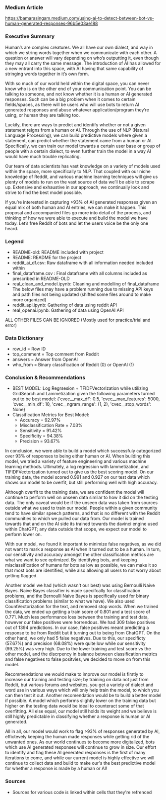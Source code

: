 ### Medium Article
https://bamarasingam.medium.com/using-ai-to-detect-between-bot-vs-human-generated-responses-96b5e03ae188

### Executive Summary
Human’s are complex creatures. We all have our own dialect, and way in which we string words together when we communicate with each other. A question or answer will vary depending on who’s outputting it, even though they may all carry the same message. The introduction of AI has allowed for a new entrant into this space, with AI having that same capability of stringing words together in it’s own form. 

With so much of our world held within the digital space, you can never know who is on the other end of your communication point. You can be talking to someone, and not know whether it is a human or AI generated responses. Such can be a big problem when it comes to certain fields/spaces, as there will be users who will use bots to return AI generated responses and abuse whatever application/program they’re using, or human they are talking too. 

Luckily, there are ways to predict and identify whether or not a given statement reigns from a human or AI. Through the use of NLP (Natural Language Processing), we can build predictive models where given a statement, can predict whether the statement came from a human or AI. Specifically, we can train our model towards a certain user base or group of people with a certain dialect, to even further train the model in a way AI would have much trouble replicating. 

Our team of data scientists has vast knowledge on a variety of models used within the space, more specifically to NLP. That coupled with our niche knowledge of Reddit, and various machine learning techniques will give us plenty of models to run on the vast source of data we’ll be able to scrape up. Extensive and exhaustive in our approach, we continually look and strive to find the best model possible. 

If you’re interested in capturing >93% of AI generated responses given an equal mix of both human and AI entries, we can make it happen. This proposal and accompanied files go more into detail of the process, and thinking of how we were able to execute and build the model we have today. Let’s free Reddit of bots and let the users voice be the only one heard. 

### Legend
- README-old: README included with project
- README: README for the project
- reddit_ai_df.csv: Raw dataframe with all information needed included within
- final_dataframe.csv : Final dataframe with all columns included as prescribed in README-OLD
- real_clean_and_model.ipynb: Cleaning and modelling of final_dataframe
The below files may have a problem running due to missing API keys and path files not being updated (shifted some files around to make more organized)
- reddit_api.ipynb: Gathering of data using reddit API
- real_openai.ipynb: Gathering of data using OpenAI API

ALL OTHER FILES CAN BE IGNORED (Mostly used for practice/trial and error)

### Data Dictionary
- row_id = Row ID
- top_comment = Top comment from Reddit
- answers = Answer from OpenAI
- who_from = Binary classification of Reddit (0) or OpenAI (1)

### Conclusion & Recommendations
- BEST MODEL: Log Regrsesion + TFIDFVectorization while utilizing GridSearch and Lammetization given the following parameters turned out to be best model:
    {'cvec__max_df': 0.5,
     'cvec__max_features': 5000,
     'cvec__min_df': 10,
     'cvec__ngram_range': (1, 2),
     'cvec__stop_words': None}
- Classification Metrics for Best Model:
    - Accuracy = 92.97%
    - Misclassification Rate =	  7.03%
    - Sensitivity = 		91.42%
    - Specificity = 		94.38%
    - Precision = 		93.67%


In conclusion, we were able to build a model which successfuly categorized over 93% of responses to being either human or AI. When building this model, we tried a variety of feature engineering and various machine learning methods. Ultimately, a log regression with lammetization, and TIFIDFVectorization turned out to give us the best scoring model. On our training data, the model scored 0.991 and 0.927 on our test data which shows our model to be overfit, but still performing well with high accuracy. 

Although overfit to the training data, we are confident the model will continue to perform well on unseen data similar to how it did on the testing data. The only caveat would be if the unseen data was taken from sources outside what we used to train our model. People within a given community tend to have similar speech patterns, and that is no different with the Reddit communities to which we pulled our data from. Our model is trained towards that and on the AI side its trained towards the davinci engine used within ChatGPT; any data outside that scope, we expect our model to perform lower on.

With our model, we found it important to minimize false negatives, as we did not want to mark a response as AI when it turned out to be a human. In turn, our sensitivity and accuracy amongst the other classification metrics are what we want to see optimized. By identifying bots, and keeping misclassification of humans for bots as low as possible, we can make it so that most bots are identified, while also allowing all users to not worry about getting flagged. 

Another model we had (which wasn't our best) was using Bernoulli Naive Bayes. Naive Bayes classifier is made specifcally for classification problems, and the Bernoulli Naive Bayes is specifically used for binary classification problems (similar to what we have). We also used CountVectorization for the text, and removed stop words. When we trained the data, we ended up getting a train score of 0.801 and a test score of 0.771. Much less performance loss between the training and test data, however our false positives were horrendous. We had 309 false positives out of 1394 predictions. In our case, false positives meant predicting a response to be from Reddit but it turning out to being from ChatGPT. On the other hand, we only had 5 false negatives. Due to this, our specificty (57.67%) and precision (68.08%) were quite low while our sensitivity (99.25%) was very high. Due to the lower training and test score vs the other model, and the discrpency in balance between classification metrics and false negatives to false positvies, we decided to move on from this model. 

Recommendations we would make to improve our model is firstly to increase our training and testing size; by training on data not just from Reddit, but various forums and websites, you get a variety of dialect and word use in various ways which will only help train the model, to which you can then test it out. Another recomendation would be to build a better model if possible. A model which performs slightly lower on the training data but higher on the testing data would be ideal to counteract some of that overfitting. All else equal, our model still holds its weight and we believe is still highly predictable in classifying whether a response is human or AI generated. 

All in all, our model would work to flag >93% of responses generated by AI, effictevely keeping the human made responses while getting rid of the unwanted ones. As our world continues to become more digitalized, bots which use AI generated responses will continue to grow in size. Our effort to identify and flag these AI generated responses is the first of many iterations to come, and while our current model is highly effective we will continue to collect data and build to make our's the best predictive model for whether a response is made by a human or AI! 


   
### Sources
- Sources for various code is linked within cells that they're refrenced
